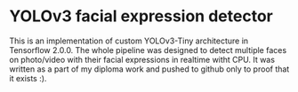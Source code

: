 # YOLOv3 facial expression detector
This is an implementation of custom YOLOv3-Tiny architecture in Tensorflow 2.0.0. The whole pipeline was designed to detect multiple faces on photo/video with their facial expressions in realtime witht CPU. It was written as a part of my diploma work and pushed to github only to proof that it exists :).
